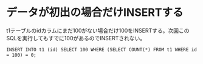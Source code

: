 ﻿# データが初出の場合だけINSERTする

t1テーブルのidカラムにまだ100がない場合だけ100をINSERTする。次回このSQLを実行してもすでに100があるのでINSERTされない。

```clike
INSERT INTO t1 (id) SELECT 100 WHERE (SELECT COUNT(*) FROM t1 WHERE id = 100) = 0;
```
